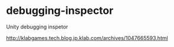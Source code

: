 # debugging-inspector
Unity debugging inspetor

http://klabgames.tech.blog.jp.klab.com/archives/1047665593.html
